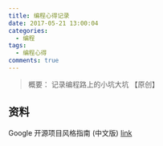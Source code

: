 ```yaml
---
title: 编程心得记录
date: 2017-05-21 13:00:04
categories:
  - 编程
tags:
  - 编程心得
comments: true
---
```


> 概要：
> 记录编程路上的小坑大坑
> 【原创】

<!-- more -->

## 资料
Google 开源项目风格指南 (中文版) [link](http://zh-google-styleguide.readthedocs.io/en/latest/)
